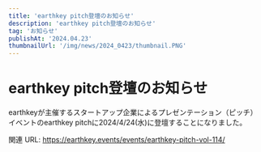 ```yaml
---
title: 'earthkey pitch登壇のお知らせ'
description: 'earthkey pitch登壇のお知らせ'
tag: 'お知らせ'
publishAt: '2024.04.23'
thumbnailUrl: '/img/news/2024_0423/thumbnail.PNG'
---
```


# earthkey pitch登壇のお知らせ

earthkeyが主催するスタートアップ企業によるプレゼンテーション（ピッチ）イベントのearthkey pitchに2024/4/24(水)に登壇することになりました。

関連 URL: https://earthkey.events/events/earthkey-pitch-vol-114/
